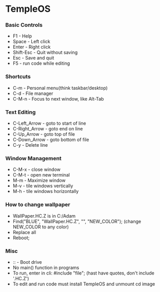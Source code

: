 # TempleOS

### Basic Controls
* F1 - Help
* Space - Left click
* Enter - Right click
* Shift-Esc - Quit without saving
* Esc - Save and quit
* F5 - run code while editing

### Shortcuts
* C-m - Personal menu(think taskbar/desktop)
* C-d - File manager
* C-M-n - Focus to next window, like Alt-Tab

### Text Editing
* C-Left_Arrow - goto to start of line
* C-Right_Arrow - goto end on line
* C-Up_Arrow - goto top of file
* C-Down_Arrow - goto bottom of file
* C-y - Delete line

### Window Management
* C-M-x - close window
* C-M-t - open new terminal
* M-m - Maximize window
* M-v - tile windows vertically
* M-h - tile windows horizontally

### How to change wallpaper
* WallPaper.HC.Z is in C:/Adam
* Find("BLUE", "WallPaper.HC.Z", "", "NEW_COLOR"); (change NEW_COLOR to any color)
* Replace all
* Reboot;

### Misc
* :: - Boot drive
* No main() function in programs
* To run, enter in cli: #include "file"; (hast have quotes, don't include '.HC.Z')
* To edit and run code must install TempleOS and unmount cd image
